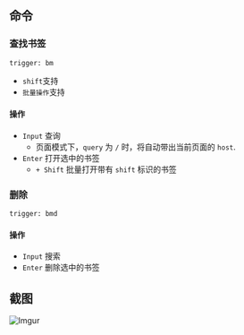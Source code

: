 ## 命令
### 查找书签
`trigger: bm`    
- `shift`支持
- `批量操作`支持

#### 操作
- `Input` 查询
    - 页面模式下，`query` 为 `/` 时，将自动带出当前页面的 `host`.
- `Enter` 打开选中的书签
    - `+ Shift` 批量打开带有 `shift` 标识的书签

### 删除
`trigger: bmd`

#### 操作
- `Input` 搜索
- `Enter` 删除选中的书签

## 截图
![Imgur](https://i.imgur.com/86ZSyoe.png?1)
